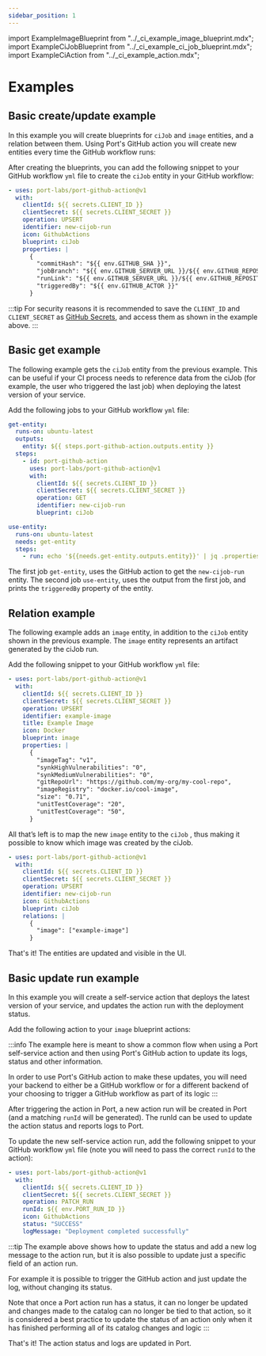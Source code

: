 ```yaml
---
sidebar_position: 1
---
```


import ExampleImageBlueprint from "../\_ci_example_image_blueprint.mdx";
import ExampleCiJobBlueprint from "../\_ci_example_ci_job_blueprint.mdx";
import ExampleCiAction from "../\_ci_example_action.mdx";

# Examples

## Basic create/update example

In this example you will create blueprints for `ciJob` and `image` entities, and a relation between them. Using Port's GitHub action you will create new entities every time the GitHub workflow runs:

<ExampleImageBlueprint />

<ExampleCiJobBlueprint />

After creating the blueprints, you can add the following snippet to your GitHub workflow `yml` file to create the `ciJob` entity in your GitHub workflow:

```yaml showLineNumbers
- uses: port-labs/port-github-action@v1
  with:
    clientId: ${{ secrets.CLIENT_ID }}
    clientSecret: ${{ secrets.CLIENT_SECRET }}
    operation: UPSERT
    identifier: new-cijob-run
    icon: GithubActions
    blueprint: ciJob
    properties: |
      {
        "commitHash": "${{ env.GITHUB_SHA }}",
        "jobBranch": "${{ env.GITHUB_SERVER_URL }}/${{ env.GITHUB_REPOSITORY }}/tree/${{ env.GITHUB_REF_NAME }}",
        "runLink": "${{ env.GITHUB_SERVER_URL }}/${{ env.GITHUB_REPOSITORY }}/actions/runs/${{ env.GITHUB_RUN_ID }}",
        "triggeredBy": "${{ env.GITHUB_ACTOR }}"
      }
```

:::tip
For security reasons it is recommended to save the `CLIENT_ID` and `CLIENT_SECRET` as [GitHub Secrets](https://docs.github.com/en/actions/security-guides/encrypted-secrets), and access them as shown in the example above.
:::

## Basic get example

The following example gets the `ciJob` entity from the previous example. This can be useful if your CI process needs to reference data from the ciJob (for example, the user who triggered the last job) when deploying the latest version of your service.

Add the following jobs to your GitHub workflow `yml` file:

```yaml showLineNumbers
get-entity:
  runs-on: ubuntu-latest
  outputs:
    entity: ${{ steps.port-github-action.outputs.entity }}
  steps:
    - id: port-github-action
      uses: port-labs/port-github-action@v1
      with:
        clientId: ${{ secrets.CLIENT_ID }}
        clientSecret: ${{ secrets.CLIENT_SECRET }}
        operation: GET
        identifier: new-cijob-run
        blueprint: ciJob

use-entity:
  runs-on: ubuntu-latest
  needs: get-entity
  steps:
    - run: echo '${{needs.get-entity.outputs.entity}}' | jq .properties.triggeredBy
```

The first job `get-entity`, uses the GitHub action to get the `new-cijob-run` entity.
The second job `use-entity`, uses the output from the first job, and prints the `triggeredBy` property of the entity.

## Relation example

The following example adds an `image` entity, in addition to the `ciJob` entity shown in the previous example. The `image` entity represents an artifact generated by the ciJob run.

Add the following snippet to your GitHub workflow `yml` file:

```yaml showLineNumbers
- uses: port-labs/port-github-action@v1
  with:
    clientId: ${{ secrets.CLIENT_ID }}
    clientSecret: ${{ secrets.CLIENT_SECRET }}
    operation: UPSERT
    identifier: example-image
    title: Example Image
    icon: Docker
    blueprint: image
    properties: |
      {
        "imageTag": "v1",
        "synkHighVulnerabilities": "0",
        "synkMediumVulnerabilities": "0",
        "gitRepoUrl": "https://github.com/my-org/my-cool-repo",
        "imageRegistry": "docker.io/cool-image",
        "size": "0.71",
        "unitTestCoverage": "20",
        "unitTestCoverage": "50",
      }
```

All that’s left is to map the new `image` entity to the `ciJob` , thus making it possible to know which image was created by the ciJob.

```yaml
- uses: port-labs/port-github-action@v1
  with:
    clientId: ${{ secrets.CLIENT_ID }}
    clientSecret: ${{ secrets.CLIENT_SECRET }}
    operation: UPSERT
    identifier: new-cijob-run
    icon: GithubActions
    blueprint: ciJob
    relations: |
      {
        "image": ["example-image"]
      }
```

That's it! The entities are updated and visible in the UI.

## Basic update run example

In this example you will create a self-service action that deploys the latest version of your service, and updates the action run with the deployment status.

Add the following action to your `image` blueprint actions:

<ExampleCiAction/>

:::info
The example here is meant to show a common flow when using a Port self-service action and then using Port's GitHub action to update its logs, status and other information.

In order to use Port's GitHub action to make these updates, you will need your backend to either be a GitHub workflow or for a different backend of your choosing to trigger a GitHub workflow as part of its logic
:::

After triggering the action in Port, a new action run will be created in Port (and a matching `runId` will be generated). The runId can be used to update the action status and reports logs to Port.

To update the new self-service action run, add the following snippet to your GitHub workflow `yml` file (note you will need to pass the correct `runId` to the action):

```yaml showLineNumbers
- uses: port-labs/port-github-action@v1
  with:
    clientId: ${{ secrets.CLIENT_ID }}
    clientSecret: ${{ secrets.CLIENT_SECRET }}
    operation: PATCH_RUN
    runId: ${{ env.PORT_RUN_ID }}
    icon: GithubActions
    status: "SUCCESS"
    logMessage: "Deployment completed successfully"
```

:::tip
The example above shows how to update the status and add a new log message to the action run, but it is also possible to update just a specific field of an action run.

For example it is possible to trigger the GitHub action and just update the log, without changing its status.

Note that once a Port action run has a status, it can no longer be updated and changes made to the catalog can no longer be tied to that action, so it is considered a best practice to update the status of an action only when it has finished performing all of its catalog changes and logic
:::

That's it! The action status and logs are updated in Port.
